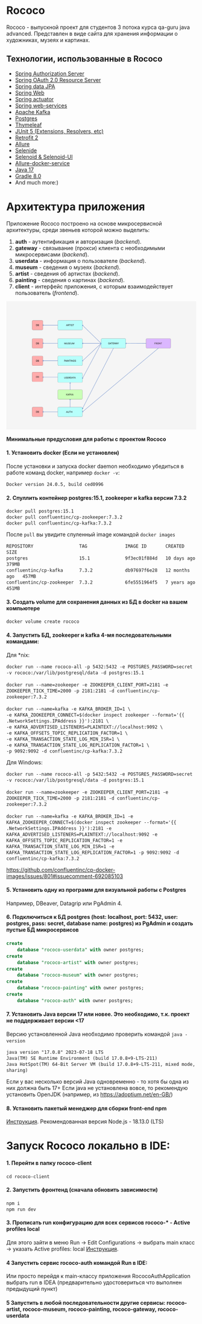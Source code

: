 # Rococo

Rococo - выпускной проект для студентов 3 потока курса qa-guru java advanced. Представлен в виде сайта для хранения информации о художниках, музеях и картинах.

## **Технологии, использованные в Rococo**

- [Spring Authorization Server](https://spring.io/projects/spring-authorization-server)
- [Spring OAuth 2.0 Resource Server](https://docs.spring.io/spring-security/reference/servlet/oauth2/resource-server/index.html)
- [Spring data JPA](https://spring.io/projects/spring-data-jpa)
- [Spring Web](https://docs.spring.io/spring-framework/docs/current/reference/html/web.html#spring-web)
- [Spring actuator](https://docs.spring.io/spring-boot/docs/current/reference/html/actuator.html)
- [Spring web-services](https://docs.spring.io/spring-ws/docs/current/reference/html/)
- [Apache Kafka](https://developer.confluent.io/quickstart/kafka-docker/)
- [Postgres](https://www.postgresql.org/about/)
- [Thymeleaf](https://www.thymeleaf.org/)
- [JUnit 5 (Extensions, Resolvers, etc)](https://junit.org/junit5/docs/current/user-guide/)
- [Retrofit 2](https://square.github.io/retrofit/)
- [Allure](https://docs.qameta.io/allure/)
- [Selenide](https://selenide.org/)
- [Selenoid & Selenoid-UI](https://aerokube.com/selenoid/latest/)
- [Allure-docker-service](https://github.com/fescobar/allure-docker-service)
- [Java 17](https://www.oracle.com/java/technologies/javase/jdk17-archive-downloads.html)
- [Gradle 8.0](https://docs.gradle.org/8.0/release-notes.html)
- And much more:)

# Архитектура приложения

Приложение Rococo построено на основе микросервисной архитектуры, среди звеньев которой можно выделить:
1. **auth** - аутентификация и авторизация (*backend*).
2. **gateway** - связывание (прокси) клиента с необходимыми микросервисами (*backend*).
3. **userdata** - информация о пользователе (*backend*).
4. **museum** - сведения о музеях (*backend*).
5. **artist** - сведения об артистах (*backend*).
6. **painting** - сведения о картинах (*backend*).
7. **client** - интерфейс приложения, с которым взаимодействует пользователь (*frontend*).

![Архитектура приложения](img/scheme.png)

**Минимальные предусловия для работы с проектом Rococo**


#### 1. Установить docker (Если не установлен)

После установки и запуска docker daemon необходимо убедиться в работе команд docker, например `docker -v`:

```posh
Docker version 24.0.5, build ced0996
```

#### 2. Спуллить контейнер postgres:15.1, zookeeper и kafka версии 7.3.2

```posh
docker pull postgres:15.1
docker pull confluentinc/cp-zookeeper:7.3.2
docker pull confluentinc/cp-kafka:7.3.2
```

После `pull` вы увидите спуленный image командой `docker images`

```posh
REPOSITORY                 TAG              IMAGE ID       CREATED         SIZE
postgres                   15.1             9f3ec01f884d   10 days ago     379MB
confluentinc/cp-kafka      7.3.2            db97697f6e28   12 months ago   457MB
confluentinc/cp-zookeeper  7.3.2            6fe5551964f5   7 years ago     451MB

```

#### 3. Создать volume для сохранения данных из БД в docker на вашем компьютере

```posh
docker volume create rococo
```

#### 4. Запустить БД, zookeeper и kafka 4-мя последовательными командами:

Для *nix:
```posh
docker run --name rococo-all -p 5432:5432 -e POSTGRES_PASSWORD=secret -v rococo:/var/lib/postgresql/data -d postgres:15.1

docker run --name=zookeeper -e ZOOKEEPER_CLIENT_PORT=2181 -e ZOOKEEPER_TICK_TIME=2000 -p 2181:2181 -d confluentinc/cp-zookeeper:7.3.2

docker run --name=kafka -e KAFKA_BROKER_ID=1 \
-e KAFKA_ZOOKEEPER_CONNECT=$(docker inspect zookeeper --format='{{ .NetworkSettings.IPAddress }}'):2181 \
-e KAFKA_ADVERTISED_LISTENERS=PLAINTEXT://localhost:9092 \
-e KAFKA_OFFSETS_TOPIC_REPLICATION_FACTOR=1 \
-e KAFKA_TRANSACTION_STATE_LOG_MIN_ISR=1 \
-e KAFKA_TRANSACTION_STATE_LOG_REPLICATION_FACTOR=1 \
-p 9092:9092 -d confluentinc/cp-kafka:7.3.2
```
Для Windows:
```posh
docker run --name rococo-all -p 5432:5432 -e POSTGRES_PASSWORD=secret -v rococo:/var/lib/postgresql/data -d postgres:15.1

docker run --name=zookeeper -e ZOOKEEPER_CLIENT_PORT=2181 -e ZOOKEEPER_TICK_TIME=2000 -p 2181:2181 -d confluentinc/cp-zookeeper:7.3.2

docker run --name=kafka -e KAFKA_BROKER_ID=1 -e KAFKA_ZOOKEEPER_CONNECT=$(docker inspect zookeeper --format='{{ .NetworkSettings.IPAddress }}'):2181 -e KAFKA_ADVERTISED_LISTENERS=PLAINTEXT://localhost:9092 -e KAFKA_OFFSETS_TOPIC_REPLICATION_FACTOR=1 -e KAFKA_TRANSACTION_STATE_LOG_MIN_ISR=1 -e KAFKA_TRANSACTION_STATE_LOG_REPLICATION_FACTOR=1 -p 9092:9092 -d confluentinc/cp-kafka:7.3.2
```

https://github.com/confluentinc/cp-docker-images/issues/801#issuecomment-692085103

#### 5. Установить одну из программ для визуальной работы с Postgres

Например, DBeaver, Datagrip или PgAdmin 4.

#### 6. Подключиться к БД postgres (host: localhost, port: 5432, user: postgres, pass: secret, database name: postgres) из PgAdmin и создать пустые БД микросервисов

```sql
create
    database "rococo-userdata" with owner postgres;
create
    database "rococo-artist" with owner postgres;
create
    database "rococo-museum" with owner postgres;
create
    database "rococo-painting" with owner postgres;
create
    database "rococo-auth" with owner postgres;
```

#### 7. Установить Java версии 17 или новее. Это необходимо, т.к. проект не поддерживает версии <17

Версию установленной Java необходимо проверить командой `java -version`

```posh
java version "17.0.8" 2023-07-18 LTS
Java(TM) SE Runtime Environment (build 17.0.8+9-LTS-211)
Java HotSpot(TM) 64-Bit Server VM (build 17.0.8+9-LTS-211, mixed mode, sharing)
```

Если у вас несколько версий Java одновременно - то хотя бы одна из них должна быть 17+
Если java не установлена вовсе, то рекомендую установить OpenJDK (например, из https://adoptium.net/en-GB/)

#### 8. Установить пакетый менеджер для сборки front-end npm

[Инструкция](https://docs.npmjs.com/downloading-and-installing-node-js-and-npm).
Рекомендованная версия Node.js - 18.13.0 (LTS)

# Запуск Rococo локально в IDE:

#### 1. Перейти в папку rococo-client

```posh
cd rococo-client
```

#### 2. Запустить фронтенд (сначала обновить зависимости)

```posh
npm i
npm run dev
```

#### 3. Прописать run конфигурацию для всех сервисов rococo-* - Active profiles local

Для этого зайти в меню Run -> Edit Configurations -> выбрать main класс -> указать Active profiles: local
[Инструкция](https://stackoverflow.com/questions/39738901/how-do-i-activate-a-spring-boot-profile-when-running-from-intellij).

#### 4 Запустить сервис rococo-auth командой Run в IDE:

Или просто перейдя к main-классу приложения RococoAuthApplication выбрать run в IDEA (предварительно удостовериться что
выполнен предыдущий пункт)

#### 5  Запустить в любой последовательности другие сервисы: rococo-artist, rococo-museum, rococo-painting, rococo-gateway, rococo-userdata